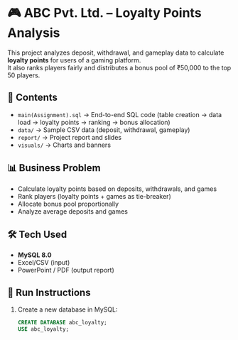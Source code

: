 # 🎮 ABC Pvt. Ltd. – Loyalty Points Analysis

This project analyzes deposit, withdrawal, and gameplay data to calculate **loyalty points** for users of a gaming platform.  
It also ranks players fairly and distributes a bonus pool of ₹50,000 to the top 50 players.

## 📂 Contents
- `main(Assignment).sql` → End-to-end SQL code (table creation → data load → loyalty points → ranking → bonus allocation)
- `data/` → Sample CSV data (deposit, withdrawal, gameplay)
- `report/` → Project report and slides
- `visuals/` → Charts and banners

## 📊 Business Problem
- Calculate loyalty points based on deposits, withdrawals, and games
- Rank players (loyalty points + games as tie-breaker)
- Allocate bonus pool proportionally
- Analyze average deposits and games

## 🛠️ Tech Used
- **MySQL 8.0**
- Excel/CSV (input)
- PowerPoint / PDF (output report)

## 🚀 Run Instructions
1. Create a new database in MySQL:
   ```sql
   CREATE DATABASE abc_loyalty;
   USE abc_loyalty;

